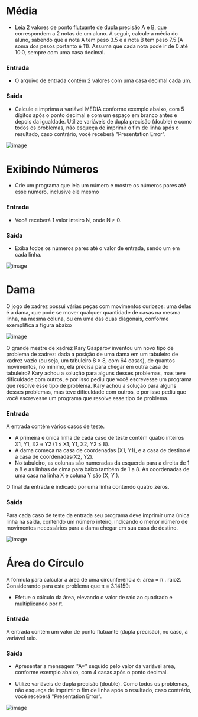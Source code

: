
# Média

- Leia 2 valores de ponto flutuante de dupla precisão A e B, que correspondem a 2 notas de um aluno. A seguir, calcule a média do aluno, sabendo que a nota A tem peso 3.5 e a nota B tem peso 7.5 (A soma dos pesos portanto é 11). Assuma que cada nota pode ir de 0 até 10.0, sempre com uma casa decimal.

### Entrada

- O arquivo de entrada contém 2 valores com uma casa decimal cada um.

### Saída

- Calcule e imprima a variável MEDIA conforme exemplo abaixo, com 5 dígitos após o ponto decimal e com um espaço em branco antes e depois da igualdade. Utilize variáveis de dupla precisão (double) e como todos os problemas, não esqueça de imprimir o fim de linha após o resultado, caso contrário, você receberá "Presentation Error".

![image](https://user-images.githubusercontent.com/32016610/154385732-e67d528f-e7ef-4829-baec-14546ff44fe2.png)


# Exibindo Números


- Crie um programa que leia um número e mostre os números pares até esse número, inclusive ele mesmo

### Entrada

- Você receberá 1 valor inteiro N, onde N > 0.

### Saída

- Exiba todos os números pares até o valor de entrada, sendo um em cada linha. 


 ![image](https://user-images.githubusercontent.com/32016610/154385461-8a2852d5-67a8-407b-8998-3173d67b9eff.png)



# Dama

O jogo de xadrez possui várias peças com movimentos curiosos: uma delas é a dama, que pode se mover qualquer quantidade de casas na mesma linha, na mesma coluna, ou em uma das duas diagonais, conforme exemplifica a figura abaixo

![image](https://user-images.githubusercontent.com/32016610/154385586-a738e682-7c62-45da-9d84-6b610940a103.png)

<p> O grande mestre de xadrez Kary Gasparov inventou um novo tipo de problema de xadrez: dada a posição de uma dama em um tabuleiro de xadrez vazio (ou seja, um tabuleiro 8 × 8, com 64 casas), de quantos movimentos, no mínimo, ela precisa para chegar em outra casa do tabuleiro? Kary achou a solução para alguns desses problemas, mas teve dificuldade com outros, e por isso pediu que você escrevesse um programa que resolve esse tipo de problema. Kary achou a solução para alguns desses problemas, mas teve dificuldade com outros, e por isso pediu que você escrevesse um programa que resolve esse tipo de problema.  </p> 

### Entrada

A entrada contém vários casos de teste. 
- A primeira e única linha de cada caso de teste contém quatro inteiros X1, Y1, X2 e Y2 (1 ≤ X1, Y1, X2, Y2 ≤ 8). 
- A dama começa na casa de coordenadas (X1, Y1), e a casa de destino é a casa de coordenadas(X2, Y2).
- No tabuleiro, as colunas são numeradas da esquerda para a direita de 1 a 8 e as linhas de cima para baixo também de 1 a 8. As coordenadas de uma casa na linha X e coluna Y são (X, Y ).

O final da entrada é indicado por uma linha contendo quatro zeros.

### Saída

Para cada caso de teste da entrada seu programa deve imprimir uma única linha na saída, contendo um número inteiro, indicando o menor número de movimentos necessários para a dama chegar em sua casa de destino.

![image](https://user-images.githubusercontent.com/32016610/154385219-9f691b2d-d854-4d92-b3d1-c66ad21e8cbb.png)


# Área do Círculo

A fórmula para calcular a área de uma circunferência é: area = π . raio2. Considerando para este problema que π = 3.14159:

- Efetue o cálculo da área, elevando o valor de raio ao quadrado e multiplicando por π.

### Entrada
A entrada contém um valor de ponto flutuante (dupla precisão), no caso, a variável raio.

### Saída

- Apresentar a mensagem "A=" seguido pelo valor da variável area, conforme exemplo abaixo, com 4 casas após o ponto decimal. 

- Utilize variáveis de dupla precisão (double). Como todos os problemas, não esqueça de imprimir o fim de linha após o resultado, caso contrário, você receberá "Presentation Error".


![image](https://user-images.githubusercontent.com/32016610/154823557-3c2d3274-cf65-4732-88f8-b109ed00816c.png)



